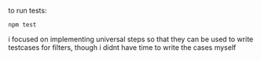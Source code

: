 to run tests: 
```
npm test
```
i focused on implementing universal steps so that they can be used to write testcases for filters, though i didnt have time to write the cases myself
